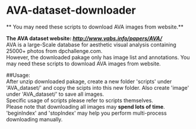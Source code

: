# AVA-dataset-downloader
** You may need these scripts to download AVA images from website.**

**The AVA dataset website: *http://www.vabs.info/papers/AVA/***  
AVA is a large-Scale database for aesthetic visual analysis containing 25000+ photos from dpchallenge.com.  
However, the downloaded pakage only has image list and annotations. You may need these scripts to download AVA images from website.  

##Usage:  
After unzip downloaded pakage, create a new folder 'scripts' under 'AVA_dataset/' and copy the scipts into this new folder. Also create 'image' under 'AVA_dataset/' to save all images.  
Specific usage of scripts please refer to scripts themselves.  
Please note that downloading all images may **spend lots of time**. 'beginIndex' and 'stopIndex' may help you perform multi-process downloading manually.  
